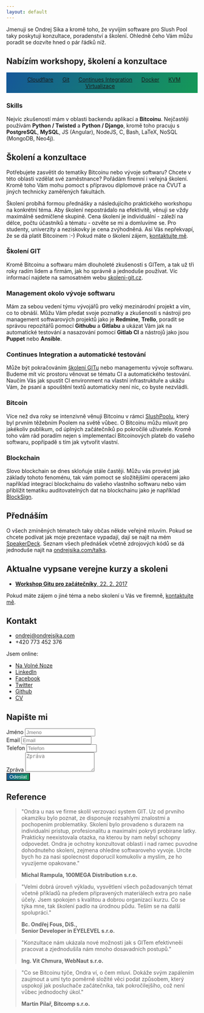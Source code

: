 ```yaml
---
layout: default
---
```


Jmenuji se Ondrej Sika a kromě toho, že vyvíjím software pro Slush Pool taky poskytuji konzultace, poradenství a školení. Ohledně čeho Vám můžu poradit se dozvíte hned o pár řádků níž.

<!--
Pokud se chcete dozvědět víc o tom, co dělám, můžete sledovat můj [blog](/blog), nebo odebírat můj [newsletter](http://go.oxs.cz/skoleni-git-newsletter).
-->

<style>
.background {
    color: #fff;
    text-align: center;
    background-color: #159957;
    background-image: linear-gradient(120deg, #155799, #159957);
}
</style>

## Nabízím workshopy, školení a konzultace

<div class="background" style="padding: 10px">
<a href="https://sedu.cz/kurzy/cloudflare.html" class="btn" style="margin: 10px">Cloudflare</a>
<a href="https://skoleni-git.cz" class="btn" style="margin: 10px">Git</a>
<a href="https://sedu.cz/kurzy/continues-integration.html" class="btn" style="margin: 10px">Continues Integration</a>
<a href="https://skoleni-docker.cz" class="btn" style="margin: 10px">Docker</a>
<a href="https://sedu.cz/kurzy/kvm-virtualizace.html" class="btn" style="margin: 10px">KVM Virtualizace</a>
</div>


### Skills

Nejvíc zkušeností mám v oblasti backendu aplikací a __Bitcoinu__. Nejčastěji používám __Python / Twisted__ a __Python / Django__, kromě toho pracuju s __PostgreSQL__, __MySQL__, JS (Angular), NodeJS, C, Bash, LaTeX, NoSQL (MongoDB, Neo4j).

<!--
## S čím Vám můžu pomoct

### Vývoj softwaru

Momentálně jsem plně zaměstnaný prací pro [Slush Pool](https://slushpool.com) a nemám kapacitu na žádné další zakázky na vývoj softwaru. I přes to neváhejte mě kontaktovat se žádostí o pomoc - rád Vám pomůžu s výběrem vhodného řešení.
-->

## Školení a konzultace

Potřebujete zasvětit do tematiky Bitcoinu nebo vývoje softwaru? Chcete v této oblasti vzdělat své zaměstnance? Pořádám firemní i veřejná školení. Kromě toho Vám mohu pomoct s přípravou diplomové práce na ČVUT a jiných technicky zaměřených fakultách.

Školení probíhá formou přednášky a následujícího praktického workshopu na konkrétní téma. Aby školení nepostrádalo na efektivitě, věnuji se vždy maximálně sedmičlené skupině. Cena školení je individuální - záleží na délce, počtu účastníků a tématu - ozvěte se mi a domluvíme se. Pro studenty, univerzity a neziskovky je cena zvýhodněná. Asi Vás nepřekvapí, že se dá platit Bitcoinem :-) Pokud máte o školení zájem, [kontaktujte mě](#kontakt).

### Školení GIT

Kromě Bitcoinu a softwaru mám dlouholeté zkušenosti s GITem, a tak už tři roky radím lidem a firmám, jak ho správně a jednoduše používat. Víc informací najdete na samosatném webu [skoleni-git.cz](https://skoleni-git.cz).


### Management okolo vývoje softwaru

Mám za sebou vedení týmu vývojářů pro velký mezinárodní projekt a vím, co to obnáší. Můžu Vám předat svoje poznatky a zkušenosti s nástroji pro management softwarových projektů jako je __Redmine__, __Trello__, poradit se správou repozitářů pomocí __Githubu__ a __Gitlabu__ a ukázat Vám jak na automatické testování a nasazování pomocí __Gitlab CI__ a nástrojů jako jsou __Puppet__ nebo __Ansible__.


### Continues Integration a automatické testování

Může být pokračováním [školení GITu](https://skoleni-git.cz) nebo managementu vývoje softwaru. Budeme mít víc prostoru věnovat se tématu CI a automatického testování. Naučím Vás jak spustit CI environment na vlastní infrastruktuře a ukážu Vám, že psaní a spouštění textů automaticky není nic, co byste nezvládli.


### Bitcoin

Více než dva roky se intenzivně věnuji Bitcoinu v rámci [SlushPoolu](https://slushpool.com), který byl prvním těžebním Poolem na světě vůbec. O Bitcoinu můžu mluvit pro jakékoliv publikum, od úplných začátečníků po pokročilé uživatele. Kromě toho vám rád poradím nejen s implementací Bitcoinových plateb do vašeho softwaru, popřípadě s tím jak vytvořit vlastní.

### Blockchain

Slovo blockchain se dnes skloňuje stále častěji. Můžu vás provést jak základy tohoto fenoménu, tak vám pomoct se složitějšími operacemi jako například integrací blockchainu do vašeho vlastního softwaru nebo vám přiblížit tematiku auditovatelných dat na blockchainu jako je například [BlockSign](https://blocksign.com).


## Přednáším

O všech zmíněných tématech taky občas někde veřejně mluvím. Pokud se chcete podívat jak moje prezentace vypadají, dají se najít na mém [SpeakerDeck](https://speakerdeck.com/ondrejsika). Seznam všech přednášek včetně zdrojových kódů se dá jednoduše najít na [ondrejsika.com/talks](https://ondrejsika.com/talks).

## Aktualne vypsane verejne kurzy a skoleni

- [__Workshop Gitu pro začátečníky__, 22. 2. 2017](https://sedu.cz/terminy/2017-02-22-workshop-gitu-pro-zacatecniky.html)

Pokud máte zájem o jiné téma a nebo skolení u Vás ve firemně, [kontaktujte mě](#kontakt).


## Kontakt

- <ondrej@ondrejsika.com>
- +420 773 452 376

Jsem online:

- [Na Volné Noze](http://navolnenoze.cz/prezentace/ondrej-sika/)
- [LinkedIn](https://www.linkedin.com/in/ondrejsika)
- [Facebook](https://facebook.com/sikaondrej2)
- [Twitter](https://twitter.com/ondrejsika)
- [Github](https://github.com/ondrejsika)
- [CV](https://ondrejsika.com/resume.pdf)


## Napište mi

<script src='https://www.google.com/recaptcha/api.js'></script>
<form action="https://former.sikaapp.cz/submit/7/QIdzNqOETQwQlryISrcwIOdDFEpYRBZg/">
  <div class="row">
    <div class="col-md-6">
  <div class="form-group">
    <label for="name">Jméno</label>
    <input type="text" class="form-control" name="name" id="name" placeholder="Jmeno">
  </div>
  </div>
  </div>
  <div class="row">
    <div class="col-md-6">
  <div class="form-group">
    <label for="email">Email</label>
    <input type="email" class="form-control" name="email"  id="email" placeholder="Email">
  </div>
    </div>
    <div class="col-md-6">
  <div class="form-group">
    <label for="phone">Telefon</label>
    <input type="tel" class="form-control" name="phone" id="exampleInputPassword1" placeholder="Telefon">
  </div>
    </div>
  </div>
  <div class="form-group">
    <label for="message">Zpráva</label>
    <textarea class="form-control" name="message" rows="3" placeholder="Zpráva"></textarea>
  </div>
  <div class="form-group">
    <div class="g-recaptcha" data-sitekey="6LdEPxsUAAAAAMhB1wmR-GRfO_KdNWmCcpz7F7RX"></div>
  </div>
  <button type="submit" class="btn btn-default background">Odeslat</button>
</form>


## Reference

> "Ondra u nas ve firme skolil verzovaci system GIT. Uz od prvniho okamziku bylo poznat, ze disponuje rozsahlymi znalostmi a pochopenim problematiky. Skoleni bylo provadeno s durazem na individualni pristup, profesionalitu a maximalni pokryti probirane latky. Prakticky neexistovala otazka, na kterou by nam nebyl schopny odpovedet. Ondra je ochotny konzultovat oblasti i nad ramec puvodne dohodnuteho skoleni, zejmena ohledne softwaroveho vyvoje. Urcite bych ho za nasi spolecnost doporucil komukoliv a myslim, ze ho vyuzijeme opakovane."
>
> __Michal Rampula, 100MEGA Distribution s.r.o.__

> "Velmi dobrá úroveň výkladu, vysvětlení všech požadovaných témat včetně příkladů na předem připravených materiálech extra pro naše účely. Jsem spokojen s kvalitou a dobrou organizací  kurzu. Co se týka mne, tak školení padlo na úrodnou půdu. Teším se na další spolupráci."
>
> __Bc. Ondřej Fous, DiS.,<br> Senior Developer in EYELEVEL s.r.o.__

> "Konzultace nám ukázala nové možnosti jak s GITem efektivneěi pracovat a zjednodušila nám mnoho dosavadních postupů."
>
> __Ing. Vit Chmura, WebNaut s.r.o.__

> "Co se Bitcoinu týče, Ondra ví, o čem mluví. Dokáže svým zapálením zaujmout a umí tyto poměrně složité věci podat způsobem, který uspokojí jak posluchače začátečníka, tak pokročilejšího, což není vůbec jednodochý úkol."
>
> __Martin Pilař, Bitcomp s.r.o.__


<!--
Další reference najdete na mém soukromém webu: [ondrejsika.com/references.html](https://ondrejsika.com/references.html).
-->

